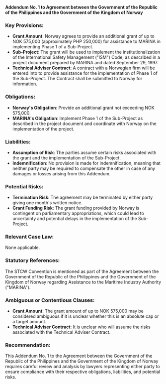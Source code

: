 **Addendum No. 1 to Agreement between the Government of the Republic of the Philippines and the Government of the Kingdom of Norway**

### Key Provisions:

*   **Grant Amount**: Norway agrees to provide an additional grant of up to NOK 575,000 (approximately PHP 250,000) for assistance to MARINA in implementing Phase 1 of a Sub-Project.
*   **Sub-Project**: The grant will be used to implement the institutionalization of the International Safety Management ("ISM") Code, as described in a project document prepared by MARINA and dated September 29, 1997.
*   **Technical Adviser Contract**: A contract with a Norwegian firm will be entered into to provide assistance for the implementation of Phase 1 of the Sub-Project. The Contract shall be submitted to Norway for information.

### Obligations:

*   **Norway's Obligation**: Provide an additional grant not exceeding NOK 575,000.
*   **MARINA's Obligation**: Implement Phase 1 of the Sub-Project as described in the project document and coordinate with Norway on the implementation of the project.

### Liabilities:

*   **Assumption of Risk**: The parties assume certain risks associated with the grant and the implementation of the Sub-Project.
*   **Indemnification**: No provision is made for indemnification, meaning that neither party may be required to compensate the other in case of any damages or losses arising from this Addendum.

### Potential Risks:

*   **Termination Risk**: The agreement may be terminated by either party giving one month's written notice.
*   **Grant Funding Risk**: The grant funding provided by Norway is contingent on parliamentary appropriations, which could lead to uncertainty and potential delays in the implementation of the Sub-Project.

### Relevant Case Law:

None applicable.

### Statutory References:

The STCW Convention is mentioned as part of the Agreement between the Government of the Republic of the Philippines and the Government of the Kingdom of Norway regarding Assistance to the Maritime Industry Authority ("MARINA").

### Ambiguous or Contentious Clauses:

*   **Grant Amount**: The grant amount of up to NOK 575,000 may be considered ambiguous if it is unclear whether this is an absolute cap or a target amount.
*   **Technical Adviser Contract**: It is unclear who will assume the risks associated with the Technical Adviser Contract.

### Recommendation:

This Addendum No. 1 to the Agreement between the Government of the Republic of the Philippines and the Government of the Kingdom of Norway requires careful review and analysis by lawyers representing either party to ensure compliance with their respective obligations, liabilities, and potential risks.